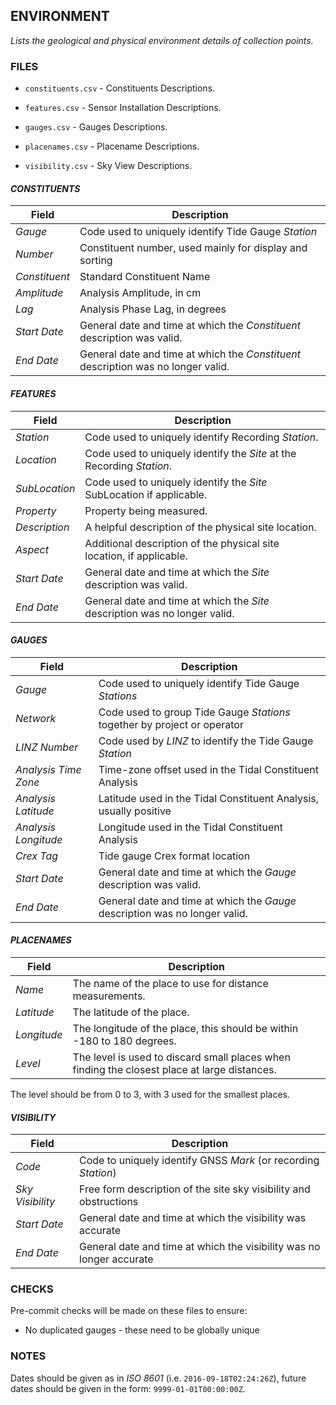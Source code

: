 ## ENVIRONMENT ##

_Lists the geological and physical environment details of collection points._

### FILES ###

* `constituents.csv` - Constituents Descriptions.

* `features.csv` - Sensor Installation Descriptions.

* `gauges.csv` - Gauges Descriptions.

* `placenames.csv` - Placename Descriptions.

* `visibility.csv` - Sky View Descriptions.

#### _CONSTITUENTS_ ####

| Field | Description |
| --- | --- |
| _Gauge_ | Code used to uniquely identify Tide Gauge _Station_
| _Number_ | Constituent number, used mainly for display and sorting
| _Constituent_ | Standard Constituent Name
| _Amplitude_ | Analysis Amplitude, in cm
| _Lag_ | Analysis Phase Lag, in degrees
| _Start Date_ | General date and time at which the _Constituent_ description was valid.
| _End Date_ | General date and time at which the _Constituent_ description was no longer valid.

#### _FEATURES_ ####

| Field | Description |
| --- | --- |
| _Station_ | Code used to uniquely identify Recording _Station_.
| _Location_ | Code used to uniquely identify the _Site_ at the  Recording _Station_.
| _SubLocation_ | Code used to uniquely identify the _Site_ SubLocation if applicable.
| _Property_ | Property being measured.
| _Description_ | A helpful description of the physical site location.
| _Aspect_ | Additional description of the physical site location, if applicable.
| _Start Date_ | General date and time at which the _Site_ description was valid.
| _End Date_ | General date and time at which the _Site_ description was no longer valid.

#### _GAUGES_ ####

| Field | Description |
| --- | --- |
| _Gauge_ | Code used to uniquely identify Tide Gauge _Stations_
| _Network_ | Code used to group Tide Gauge _Stations_ together by project or operator
| _LINZ Number_ | Code used by _LINZ_ to identify the Tide Gauge _Station_
| _Analysis Time Zone_ | Time-zone offset used in the Tidal Constituent Analysis
| _Analysis Latitude_ | Latitude used in the Tidal Constituent Analysis, usually positive
| _Analysis Longitude_ | Longitude used in the Tidal Constituent Analysis
| _Crex Tag_ | Tide gauge Crex format location
| _Start Date_ | General date and time at which the _Gauge_ description was valid.
| _End Date_ | General date and time at which the _Gauge_ description was no longer valid.

#### _PLACENAMES_ ####

| Field | Description |
| --- | --- |
| _Name_ | The name of the place to use for distance measurements.
| _Latitude_ | The latitude of the place.
| _Longitude_ | The longitude of the place, this should be within -180 to 180 degrees.
| _Level_ | The level is used to discard small places when finding the closest place at large distances.

The level should be from 0 to 3, with 3 used for the smallest places.

#### _VISIBILITY_ ####

| Field | Description |
| --- | --- |
| _Code_ | Code to uniquely identify GNSS _Mark_ (or recording _Station_)
| _Sky Visibility_ | Free form description of the site sky visibility and obstructions
| _Start Date_ | General date and time at which the visibility was accurate
| _End Date_ | General date and time at which the visibility was no longer accurate

### CHECKS ###

Pre-commit checks will be made on these files to ensure:
* No duplicated gauges - these need to be globally unique

### NOTES ###

Dates should be given as in _ISO 8601_ (i.e. `2016-09-18T02:24:26Z`), future dates should be given in the form: `9999-01-01T00:00:00Z`.

